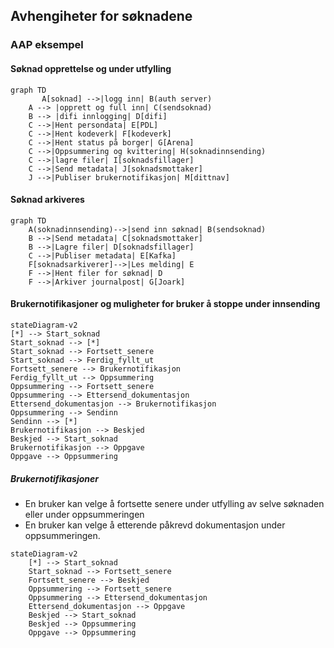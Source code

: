 ## Avhengiheter for søknadene  

### AAP eksempel

#### Søknad opprettelse og under utfylling
```mermaid
graph TD
       A[soknad] -->|logg inn| B(auth server)
    A --> |opprett og full inn| C(sendsoknad)
    B --> |difi innlogging| D[difi]
    C -->|Hent persondata| E[PDL]
    C -->|Hent kodeverk| F[kodeverk]
    C -->|Hent status på borger| G[Arena]
    C -->|Oppsummering og kvittering| H(soknadinnsending)
    C -->|lagre filer| I[soknadsfillager]
    C -->|Send metadata| J[soknadsmottaker]
    J -->|Publiser brukernotifikasjon| M[dittnav]    
```
#### Søknad arkiveres
```mermaid
graph TD
    A(soknadinnsending)-->|send inn søknad| B(sendsoknad)
    B -->|Send metadata| C[soknadsmottaker]
    B -->|Lagre filer| D[soknadsfillager]
    C -->|Publiser metadata| E[Kafka]
    F[soknadsarkiverer]-->|Les melding| E
    F -->|Hent filer for søknad| D
    F -->|Arkiver journalpost| G[Joark]
```
#### Brukernotifikasjoner og muligheter for bruker å stoppe under innsending
```mermaid
stateDiagram-v2
[*] --> Start_soknad
Start_soknad --> [*]
Start_soknad --> Fortsett_senere
Start_soknad --> Ferdig_fyllt_ut
Fortsett_senere --> Brukernotifikasjon
Ferdig_fyllt_ut --> Oppsummering
Oppsummering --> Fortsett_senere
Oppsummering --> Ettersend_dokumentasjon
Ettersend_dokumentasjon --> Brukernotifikasjon
Oppsummering --> Sendinn
Sendinn --> [*]
Brukernotifikasjon --> Beskjed
Beskjed --> Start_soknad
Brukernotifikasjon --> Oppgave
Oppgave --> Oppsummering
```
##### Brukernotifikasjoner
* En bruker kan velge å fortsette senere under utfylling av selve søknaden eller under oppsummeringen
* En bruker kan velge å etterende påkrevd dokumentasjon under oppsummeringen.
```mermaid
stateDiagram-v2
    [*] --> Start_soknad
    Start_soknad --> Fortsett_senere
    Fortsett_senere --> Beskjed
    Oppsummering --> Fortsett_senere
    Oppsummering --> Ettersend_dokumentasjon
    Ettersend_dokumentasjon --> Oppgave
    Beskjed --> Start_soknad
    Beskjed --> Oppsummering
    Oppgave --> Oppsummering
```